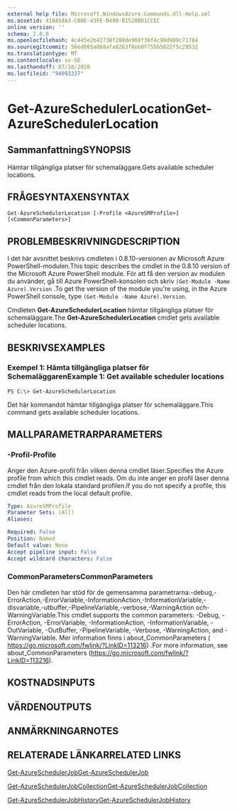 ```yaml
---
external help file: Microsoft.WindowsAzure.Commands.dll-Help.xml
ms.assetid: 410A58A3-CB0E-43FE-B490-B1520BD1CCEC
online version: ''
schema: 2.0.0
ms.openlocfilehash: 4c445e2b42738f288de960f30f4c98d909c71784
ms.sourcegitcommit: 56ed085a868afa8263f8eb0f755b5822f5c29532
ms.translationtype: MT
ms.contentlocale: sv-SE
ms.lasthandoff: 07/18/2020
ms.locfileid: "94093337"
---
```

# <span data-ttu-id="f5ced-101">Get-AzureSchedulerLocation</span><span class="sxs-lookup"><span data-stu-id="f5ced-101">Get-AzureSchedulerLocation</span></span>

## <span data-ttu-id="f5ced-102">Sammanfattning</span><span class="sxs-lookup"><span data-stu-id="f5ced-102">SYNOPSIS</span></span>
<span data-ttu-id="f5ced-103">Hämtar tillgängliga platser för schemaläggare.</span><span class="sxs-lookup"><span data-stu-id="f5ced-103">Gets available scheduler locations.</span></span>

## <span data-ttu-id="f5ced-104">FRÅGESYNTAXEN</span><span class="sxs-lookup"><span data-stu-id="f5ced-104">SYNTAX</span></span>

```
Get-AzureSchedulerLocation [-Profile <AzureSMProfile>] [<CommonParameters>]
```

## <span data-ttu-id="f5ced-105">PROBLEMBESKRIVNING</span><span class="sxs-lookup"><span data-stu-id="f5ced-105">DESCRIPTION</span></span>
<span data-ttu-id="f5ced-106">I det här avsnittet beskrivs cmdleten i 0.8.10-versionen av Microsoft Azure PowerShell-modulen.</span><span class="sxs-lookup"><span data-stu-id="f5ced-106">This topic describes the cmdlet in the 0.8.10 version of the Microsoft Azure PowerShell module.</span></span>
<span data-ttu-id="f5ced-107">För att få den version av modulen du använder, gå till Azure PowerShell-konsolen och skriv `(Get-Module -Name Azure).Version` .</span><span class="sxs-lookup"><span data-stu-id="f5ced-107">To get the version of the module you're using, in the Azure PowerShell console, type `(Get-Module -Name Azure).Version`.</span></span>

<span data-ttu-id="f5ced-108">Cmdleten **Get-AzureSchedulerLocation** hämtar tillgängliga platser för schemaläggare.</span><span class="sxs-lookup"><span data-stu-id="f5ced-108">The **Get-AzureSchedulerLocation** cmdlet gets available scheduler locations.</span></span>

## <span data-ttu-id="f5ced-109">BESKRIVS</span><span class="sxs-lookup"><span data-stu-id="f5ced-109">EXAMPLES</span></span>

### <span data-ttu-id="f5ced-110">Exempel 1: Hämta tillgängliga platser för Schemaläggaren</span><span class="sxs-lookup"><span data-stu-id="f5ced-110">Example 1: Get available scheduler locations</span></span>
```
PS C:\> Get-AzureSchedulerLocation
```

<span data-ttu-id="f5ced-111">Det här kommandot hämtar tillgängliga platser för schemaläggare.</span><span class="sxs-lookup"><span data-stu-id="f5ced-111">This command gets available scheduler locations.</span></span>

## <span data-ttu-id="f5ced-112">MALLPARAMETRAR</span><span class="sxs-lookup"><span data-stu-id="f5ced-112">PARAMETERS</span></span>

### <span data-ttu-id="f5ced-113">-Profil</span><span class="sxs-lookup"><span data-stu-id="f5ced-113">-Profile</span></span>
<span data-ttu-id="f5ced-114">Anger den Azure-profil från vilken denna cmdlet läser.</span><span class="sxs-lookup"><span data-stu-id="f5ced-114">Specifies the Azure profile from which this cmdlet reads.</span></span>
<span data-ttu-id="f5ced-115">Om du inte anger en profil läser denna cmdlet från den lokala standard profilen.</span><span class="sxs-lookup"><span data-stu-id="f5ced-115">If you do not specify a profile, this cmdlet reads from the local default profile.</span></span>

```yaml
Type: AzureSMProfile
Parameter Sets: (All)
Aliases: 

Required: False
Position: Named
Default value: None
Accept pipeline input: False
Accept wildcard characters: False
```

### <span data-ttu-id="f5ced-116">CommonParameters</span><span class="sxs-lookup"><span data-stu-id="f5ced-116">CommonParameters</span></span>
<span data-ttu-id="f5ced-117">Den här cmdleten har stöd för de gemensamma parametrarna:-debug,-ErrorAction,-ErrorVariable,-InformationAction,-InformationVariable,-disvariable,-utbuffer,-PipelineVariable,-verbose,-WarningAction och-WarningVariable.</span><span class="sxs-lookup"><span data-stu-id="f5ced-117">This cmdlet supports the common parameters: -Debug, -ErrorAction, -ErrorVariable, -InformationAction, -InformationVariable, -OutVariable, -OutBuffer, -PipelineVariable, -Verbose, -WarningAction, and -WarningVariable.</span></span> <span data-ttu-id="f5ced-118">Mer information finns i about_CommonParameters ( https://go.microsoft.com/fwlink/?LinkID=113216) .</span><span class="sxs-lookup"><span data-stu-id="f5ced-118">For more information, see about_CommonParameters (https://go.microsoft.com/fwlink/?LinkID=113216).</span></span>

## <span data-ttu-id="f5ced-119">KOSTNADS</span><span class="sxs-lookup"><span data-stu-id="f5ced-119">INPUTS</span></span>

## <span data-ttu-id="f5ced-120">VÄRDEN</span><span class="sxs-lookup"><span data-stu-id="f5ced-120">OUTPUTS</span></span>

## <span data-ttu-id="f5ced-121">ANMÄRKNINGAR</span><span class="sxs-lookup"><span data-stu-id="f5ced-121">NOTES</span></span>

## <span data-ttu-id="f5ced-122">RELATERADE LÄNKAR</span><span class="sxs-lookup"><span data-stu-id="f5ced-122">RELATED LINKS</span></span>

[<span data-ttu-id="f5ced-123">Get-AzureSchedulerJob</span><span class="sxs-lookup"><span data-stu-id="f5ced-123">Get-AzureSchedulerJob</span></span>](./Get-AzureSchedulerJob.md)

[<span data-ttu-id="f5ced-124">Get-AzureSchedulerJobCollection</span><span class="sxs-lookup"><span data-stu-id="f5ced-124">Get-AzureSchedulerJobCollection</span></span>](./Get-AzureSchedulerJobCollection.md)

[<span data-ttu-id="f5ced-125">Get-AzureSchedulerJobHistory</span><span class="sxs-lookup"><span data-stu-id="f5ced-125">Get-AzureSchedulerJobHistory</span></span>](./Get-AzureSchedulerJobHistory.md)


